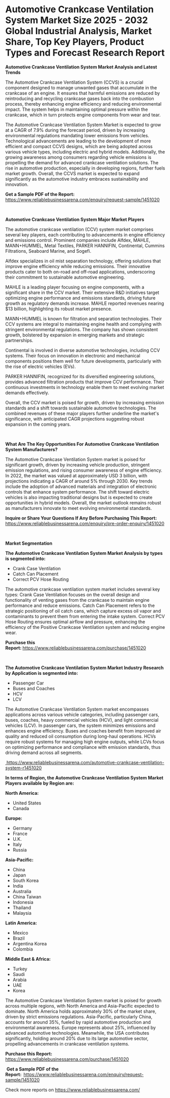 <p><h1>Automotive Crankcase Ventilation System Market Size 2025 - 2032 Global Industrial Analysis, Market Share, Top Key Players, Product Types and Forecast Research Report</h1></p><p><strong>Automotive Crankcase Ventilation System Market Analysis and Latest Trends</strong></p>
<p><p>The Automotive Crankcase Ventilation System (CCVS) is a crucial component designed to manage unwanted gases that accumulate in the crankcase of an engine. It ensures that harmful emissions are reduced by reintroducing and recycling crankcase gases back into the combustion process, thereby enhancing engine efficiency and reducing environmental impact. The system helps in maintaining optimal pressure within the crankcase, which in turn protects engine components from wear and tear.</p><p>The Automotive Crankcase Ventilation System Market is expected to grow at a CAGR of 7.9% during the forecast period, driven by increasing environmental regulations mandating lower emissions from vehicles. Technological advancements are leading to the development of more efficient and compact CCVS designs, which are being adopted across various vehicle types, including electric and hybrid models. Additionally, the growing awareness among consumers regarding vehicle emissions is propelling the demand for advanced crankcase ventilation solutions. The rise in automotive production, especially in developing regions, further fuels market growth. Overall, the CCVS market is expected to expand significantly as the automotive industry embraces sustainability and innovation.</p></p>
<p><strong>Get a Sample PDF of the Report:&nbsp;</strong> <a href="https://www.reliablebusinessarena.com/enquiry/request-sample/1451020?utm_campaign=1990&utm_medium=2&utm_source=Github&utm_content=ia&utm_term=30032025&utm_id=automotive-crankcase-ventilation-system">https://www.reliablebusinessarena.com/enquiry/request-sample/1451020</a></p>
<p>&nbsp;</p>
<p><strong>Automotive Crankcase Ventilation System Major Market Players</strong></p>
<p><p>The automotive crankcase ventilation (CCV) system market comprises several key players, each contributing to advancements in engine efficiency and emissions control. Prominent companies include Alfdex, MAHLE, MANN+HUMMEL, Metal Textiles, PARKER HANNIFIN, Continental, Cummins Filtrations, Seaboard Marine, and Sogefi.</p><p>Alfdex specializes in oil mist separation technology, offering solutions that improve engine efficiency while reducing emissions. Their innovative products cater to both on-road and off-road applications, underscoring their commitment to sustainable automotive engineering.</p><p>MAHLE is a leading player focusing on engine components, with a significant share in the CCV market. Their extensive R&D initiatives target optimizing engine performance and emissions standards, driving future growth as regulatory demands increase. MAHLE reported revenues nearing $13 billion, highlighting its robust market presence.</p><p>MANN+HUMMEL is known for filtration and separation technologies. Their CCV systems are integral to maintaining engine health and complying with stringent environmental regulations. The company has shown consistent growth, bolstered by expansion in emerging markets and strategic partnerships. </p><p>Continental is involved in diverse automotive technologies, including CCV systems. Their focus on innovation in electronic and mechanical components positions them well for future developments, particularly with the rise of electric vehicles (EVs).</p><p>PARKER HANNIFIN, recognized for its diversified engineering solutions, provides advanced filtration products that improve CCV performance. Their continuous investments in technology enable them to meet evolving market demands effectively.</p><p>Overall, the CCV market is poised for growth, driven by increasing emission standards and a shift towards sustainable automotive technologies. The combined revenues of these major players further underline the market's significance, with anticipated CAGR projections suggesting robust expansion in the coming years.</p></p>
<p>&nbsp;</p>
<p><strong>What Are The Key Opportunities For Automotive Crankcase Ventilation System Manufacturers?</strong></p>
<p><p>The Automotive Crankcase Ventilation System market is poised for significant growth, driven by increasing vehicle production, stringent emission regulations, and rising consumer awareness of engine efficiency. In 2022, the market was valued at approximately USD 3 billion, with projections indicating a CAGR of around 5% through 2030. Key trends include the adoption of advanced materials and integration of electronic controls that enhance system performance. The shift toward electric vehicles is also impacting traditional designs but is expected to create opportunities in hybrid models. Overall, the market outlook remains robust as manufacturers innovate to meet evolving environmental standards.</p></p>
<p><strong>Inquire or Share Your Questions If Any Before Purchasing This Report:</strong> <a href="https://www.reliablebusinessarena.com/enquiry/pre-order-enquiry/1451020?utm_campaign=1990&utm_medium=2&utm_source=Github&utm_content=ia&utm_term=30032025&utm_id=automotive-crankcase-ventilation-system">https://www.reliablebusinessarena.com/enquiry/pre-order-enquiry/1451020</a></p>
<p>&nbsp;</p>
<p><strong>Market Segmentation</strong></p>
<p><strong>The Automotive Crankcase Ventilation System Market Analysis by types is segmented into:</strong></p>
<p><ul><li>Crank Case Ventilation</li><li>Catch Can Placement</li><li>Correct PCV Hose Routing</li></ul></p>
<p><p>The automotive crankcase ventilation system market includes several key types: Crank Case Ventilation focuses on the overall design and functionality of venting gases from the crankcase to maintain engine performance and reduce emissions. Catch Can Placement refers to the strategic positioning of oil catch cans, which capture excess oil vapor and contaminants to prevent them from entering the intake system. Correct PCV Hose Routing ensures optimal airflow and pressure, enhancing the efficiency of the Positive Crankcase Ventilation system and reducing engine wear.</p></p>
<p><strong>Purchase this Report:&nbsp;</strong><a href="https://www.reliablebusinessarena.com/purchase/1451020?utm_campaign=1990&utm_medium=2&utm_source=Github&utm_content=ia&utm_term=30032025&utm_id=automotive-crankcase-ventilation-system">https://www.reliablebusinessarena.com/purchase/1451020</a></p>
<p>&nbsp;</p>
<p><strong>The Automotive Crankcase Ventilation System Market Industry Research by Application is segmented into:</strong></p>
<p><ul><li>Passenger Car</li><li>Buses and Coaches</li><li>HCV</li><li>LCV</li></ul></p>
<p><p>The Automotive Crankcase Ventilation System market encompasses applications across various vehicle categories, including passenger cars, buses, coaches, heavy commercial vehicles (HCV), and light commercial vehicles (LCV). In passenger cars, the system minimizes emissions and enhances engine efficiency. Buses and coaches benefit from improved air quality and reduced oil consumption during long-haul operations. HCVs require robust systems for managing high engine outputs, while LCVs focus on optimizing performance and compliance with emission standards, thus driving demand across all segments.</p></p>
<p><a href="https://www.reliablebusinessarena.com/automotive-crankcase-ventilation-system-r1451020?utm_campaign=1990&utm_medium=2&utm_source=Github&utm_content=ia&utm_term=30032025&utm_id=automotive-crankcase-ventilation-system">&nbsp;https://www.reliablebusinessarena.com/automotive-crankcase-ventilation-system-r1451020</a></p>
<p><strong>In terms of Region, the Automotive Crankcase Ventilation System Market Players available by Region are:</strong></p>
<p>
    <p> <strong> North America: </strong>
        <ul>
            <li>United States</li>
            <li>Canada</li>
        </ul>
        </p> 
    <p> <strong> Europe: </strong>
        <ul>
            <li>Germany</li>
            <li>France</li>
            <li>U.K.</li>
            <li>Italy</li>
            <li>Russia</li>
        </ul>
        </p> 
    <p> <strong> Asia-Pacific: </strong>
        <ul>
            <li>China</li>
            <li>Japan</li>
            <li>South Korea</li>
            <li>India</li>
            <li>Australia</li>
            <li>China Taiwan</li>
            <li>Indonesia</li>
            <li>Thailand</li>
            <li>Malaysia</li>
        </ul>
        </p> 
    <p> <strong> Latin America: </strong>
        <ul>
            <li>Mexico</li>
            <li>Brazil</li>
            <li>Argentina Korea</li>
            <li>Colombia</li>
        </ul>
        </p> 
    <p> <strong> Middle East & Africa: </strong>
        <ul>
            <li>Turkey</li>
            <li>Saudi</li>
            <li>Arabia</li>
            <li>UAE</li>
            <li>Korea</li>
        </ul>
    </p>
    </p>
<p><p>The Automotive Crankcase Ventilation System market is poised for growth across multiple regions, with North America and Asia-Pacific expected to dominate. North America holds approximately 30% of the market share, driven by strict emissions regulations. Asia-Pacific, particularly China, accounts for around 35%, fueled by rapid automotive production and environmental awareness. Europe represents about 25%, influenced by advanced automotive technologies. Meanwhile, the USA contributes significantly, holding around 20% due to its large automotive sector, propelling advancements in crankcase ventilation systems.</p></p>
<p><strong>Purchase this Report: </strong><a href="https://www.reliablebusinessarena.com/purchase/1451020?utm_campaign=1990&utm_medium=2&utm_source=Github&utm_content=ia&utm_term=30032025&utm_id=automotive-crankcase-ventilation-system">https://www.reliablebusinessarena.com/purchase/1451020</a></p>
<p>&nbsp;<strong>Get a Sample PDF of the Report:&nbsp;&nbsp;</strong><a href="https://www.reliablebusinessarena.com/enquiry/request-sample/1451020?utm_campaign=1990&utm_medium=2&utm_source=Github&utm_content=ia&utm_term=30032025&utm_id=automotive-crankcase-ventilation-system">https://www.reliablebusinessarena.com/enquiry/request-sample/1451020</a></p>
<p><strong></strong></p>
<p>Check more reports on <a href="https://www.reliablebusinessarena.com/?utm_campaign=1990&utm_medium=2&utm_source=Github&utm_content=ia&utm_term=30032025&utm_id=automotive-crankcase-ventilation-system">https://www.reliablebusinessarena.com/</a></p>